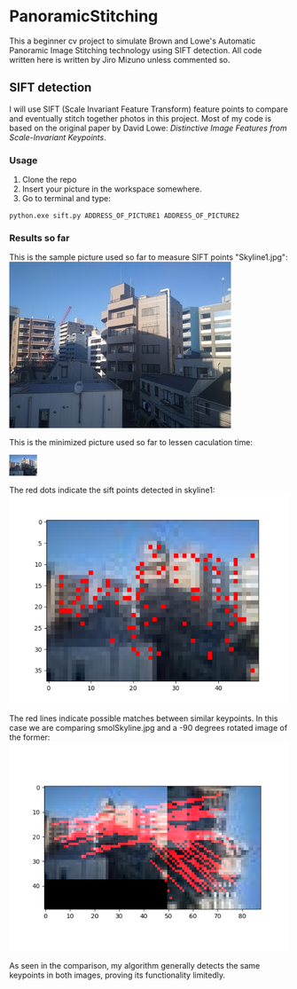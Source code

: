 # PanoramicStitching
This a beginner cv project to simulate Brown and Lowe's Automatic Panoramic Image Stitching technology using SIFT detection. All code written here is written by Jiro Mizuno unless commented so.

## SIFT detection
I will use SIFT (Scale Invariant Feature Transform) feature points to compare and eventually stitch together photos in this project. Most of my code is based on the original paper by David Lowe: *Distinctive Image Features from Scale-Invariant Keypoints*.

### Usage
1. Clone the repo
2. Insert your picture in the workspace somewhere.
3. Go to terminal and type:
```
python.exe sift.py ADDRESS_OF_PICTURE1 ADDRESS_OF_PICTURE2
```

### Results so far
This is the sample picture used so far to measure SIFT points "Skyline1.jpg":
![Skyline number 1](test/skyline1.jpg)

This is the minimized picture used so far to lessen caculation time:

![Small skyline number 1](test/smolSkyline1.jpg)

The red dots indicate the sift points detected in skyline1:
![Skyline number 1 keypoints](test/skyline1kp.png)

The red lines indicate possible matches between similar keypoints. In this case we are comparing smolSkyline.jpg and a -90 degrees rotated image of the former:
![Comparing skyline1](test/skyline1testcase.png)

As seen in the comparison, my algorithm generally detects the same keypoints in both images, proving its functionality limitedly.
